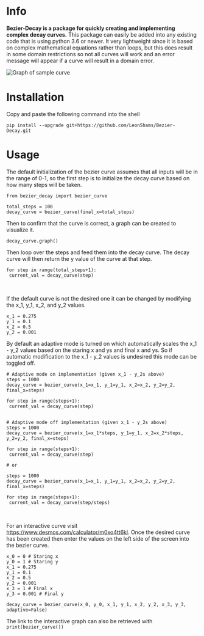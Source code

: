 # Info
**Bezier-Decay is a package for quickly creating and implementing complex decay curves.** This package can easily be added into any existing code that is using python 3.6 or newer. It very lightweight since it is based on complex mathematical equations rather than loops, but this does result in some domain restrictions so not all curves will work and an error message will appear if a curve will result in a domain error.

![Graph of sample curve](https://drive.google.com/file/d/1igcde9VD-YYmiYu-LMTddPEGoad5ke9I/view?usp=sharing)

# Installation
Copy and paste the following command into the shell
```
pip install --upgrade git+https://github.com/LeonShams/Bezier-Decay.git
```
# Usage
The default initialization of the bezier curve assumes that all inputs will be in the range of 0-1, so the first step is to initialize the decay curve based on how many steps will be taken.
```
from bezier_decay import bezier_curve

total_steps = 100
decay_curve = bezier_curve(final_x=total_steps)
 ```

Then to confirm that the curve is correct, a graph can be created to visualize it.
```
decay_curve.graph()
```

Then loop over the steps and feed them into the decay curve. The decay curve will then return the y value of the curve at that step.
```
for step in range(total_steps+1):
 current_val = decay_curve(step)
```
<br>

If the default curve is not the desired one it can be changed by modifying the x_1, y_1, x_2, and y_2 values.
```
x_1 = 0.275
y_1 = 0.1
x_2 = 0.5
y_2 = 0.001
```
By default an adaptive mode is turned on which automatically scales the x_1 - y_2 values based on the staring x and ys and final x and ys. So if automatic modification to the x_1 - y_2 values is undesired this mode can be toggled off.
```
# Adaptive mode on implementation (given x_1 - y_2s above)
steps = 1000
decay_curve = bezier_curve(x_1=x_1, y_1=y_1, x_2=x_2, y_2=y_2, final_x=steps)

for step in range(steps+1):
 current_val = decay_curve(step)
 
 
# Adaptive mode off implementation (given x_1 - y_2s above)
steps = 1000
decay_curve = bezier_curve(x_1=x_1*steps, y_1=y_1, x_2=x_2*steps, y_2=y_2, final_x=steps)

for step in range(steps+1):
 current_val = decay_curve(step)
 
# or

steps = 1000
decay_curve = bezier_curve(x_1=x_1, y_1=y_1, x_2=x_2, y_2=y_2, final_x=steps)

for step in range(steps+1):
 current_val = decay_curve(step/steps)
```
<br>

For an interactive curve visit https://www.desmos.com/calculator/m0xo4tt6kl. Once the desired curve has been created then enter the values on the left side of the screen into the bezier curve.
```
x_0 = 0 # Staring x
y_0 = 1 # Staring y
x_1 = 0.275
y_1 = 0.1
x_2 = 0.5
y_2 = 0.001
x_3 = 1 # Final x
y_3 = 0.001 # Final y

decay_curve = bezier_curve(x_0, y_0, x_1, y_1, x_2, y_2, x_3, y_3, adaptive=False)
```

The link to the interactive graph can also be retrieved with `print(bezier_curve())`
